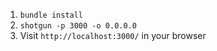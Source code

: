
1. `bundle install`
2. `shotgun -p 3000 -o 0.0.0.0`
3. Visit `http://localhost:3000/` in your browser


